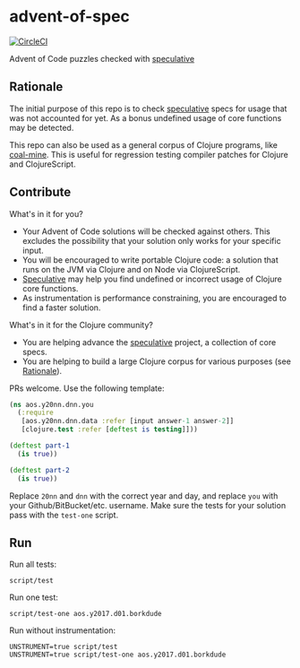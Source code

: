# advent-of-spec
[![CircleCI](https://circleci.com/gh/borkdude/advent-of-spec/tree/master.svg?style=svg)](https://circleci.com/gh/borkdude/advent-of-spec/tree/master)

Advent of Code puzzles checked with [speculative](https://github.com/slipset/speculative)

## Rationale

The initial purpose of this repo is to check
[speculative](https://github.com/slipset/speculative) specs for usage that was
not accounted for yet. As a bonus undefined usage of core functions
may be detected.

This repo can also be used as a general corpus of Clojure programs, like [coal-mine](https://github.com/mfikes/coal-mine). This is useful for regression testing compiler patches for Clojure and ClojureScript.

## Contribute

What's in it for you?
* Your Advent of Code solutions will be checked against others. This excludes the possibility that your solution only works for your specific input.
* You will be encouraged to write portable Clojure code: a solution that runs on the JVM via Clojure and on Node via ClojureScript.
* [Speculative](https://github.com/slipset/speculative) may help you find undefined or incorrect usage of Clojure core functions.
* As instrumentation is performance constraining, you are encouraged to find a faster solution.

What's in it for the Clojure community?
* You are helping advance the [speculative](https://github.com/slipset/speculative) project, a collection of core specs.
* You are helping to build a large Clojure corpus for various purposes (see [Rationale](#rationale)).

PRs welcome. Use the following template:

``` clojure
(ns aos.y20nn.dnn.you
  (:require
   [aos.y20nn.dnn.data :refer [input answer-1 answer-2]]
   [clojure.test :refer [deftest is testing]]))

(deftest part-1
  (is true))

(deftest part-2
  (is true))
```

Replace `20nn` and `dnn` with the correct year and day, and replace `you` with
your Github/BitBucket/etc. username.  Make sure the tests for your solution pass
with the `test-one` script.

## Run

Run all tests:

    script/test

Run one test:

    script/test-one aos.y2017.d01.borkdude
    
Run without instrumentation:

    UNSTRUMENT=true script/test
    UNSTRUMENT=true script/test-one aos.y2017.d01.borkdude
